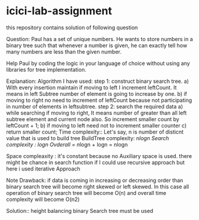 # icici-lab-assignment
this repository contains solution of following question

Question: Paul has a set of unique numbers. He wants to store numbers in a binary tree such that 
whenever a number is given, he can exactly tell how many numbers are less than the given 
number. 
 
Help Paul by coding the logic in your language of choice without using any libraries for tree 
implementation.

Explanation:
Algorithm I have used:
step 1: construct binary search tree.
      a) With every insertion maintain if moving to left I increment leftCount. It means in left Subtree number of element is going to increase by one.
      b) if moving to right no need to increment of leftCount because not participating in number of elements in leftsubtree.
step 2: search the required data
      a) while searching if moving to right, It means number of greater than all left subtree element and current node also. So increment smaller count by 
      leftCount + 1;
      b) if moving to left need not to increment smaller counter 
      c) return smaller count;
Time complexity::
Let's say, n is number of disticnt value that is used to build tree
BuildTree complexity: n*logn
Search complexity : logn 
Ovderall = n*logn + logn = nlogn

Space compleaxity :
it's constant because no Auxiliary space is used. there might be chance in search function if I could use recursive approach but 
here i used iterative Approach

Note Drawback: 
if data is coming in increasing or decreasing order than binary search tree will become right skewed or left skewed.
In this case all operation of binary search tree will become O(n) and overall time complexity will become O(n2)

Solution:: height balancing binary Search tree must be used

